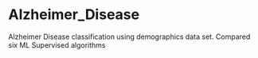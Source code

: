 # Alzheimer_Disease
Alzheimer Disease classification using demographics data set. Compared six ML Supervised algorithms
